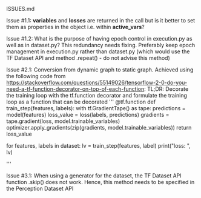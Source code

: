 ISSUES.md

Issue #1.1: __variables__ and __losses__ are returned in the call but is it better to set them as properties in the object i.e. within __active_vars__?

Issue #1.2: What is the purpose of having epoch control in execution.py as well as in dataset.py? This redundancy needs fixing. Preferably keep epoch management in execution.py rather than dataset.py (which would use the TF Dataset API and method .repeat() - do not advise this method)


Issue #2.1: Conversion from dynamic graph to static graph. Achieved using the following code from https://stackoverflow.com/questions/55149026/tensorflow-2-0-do-you-need-a-tf-function-decorator-on-top-of-each-function:
TL;DR: Decorate the training loop with the tf.function decorator and formulate the training loop as a function that can be decorated
'''
@tf.function
def train_step(features, labels):
   with tf.GradientTape() as tape:
        predictions = model(features)
        loss_value = loss(labels, predictions)
    gradients = tape.gradient(loss, model.trainable_variables)
    optimizer.apply_gradients(zip(gradients, model.trainable_variables))
    return loss_value

for features, labels in dataset:
    lv = train_step(features, label)
    print("loss: ", lv)

 '''

 Issue #3.1: When using a generator for the dataset, the TF Dataset API function .skip() does not work. Hence, this method needs to be specified in the Perception Dataset API